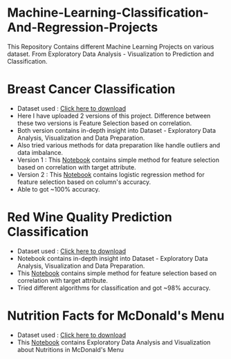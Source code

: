 # Machine-Learning-Classification-And-Regression-Projects
This Repository Contains different Machine Learning Projects on various dataset. From Exploratory Data Analysis - Visualization to Prediction and Classification.

# Breast Cancer Classification

* Dataset used : [Click here to download](https://www.kaggle.com/uciml/breast-cancer-wisconsin-data)
* Here I have uploaded 2 versions of this project. Difference between these two versions is Feature Selection based on correlation.
* Both version contains in-depth insight into Dataset - Exploratory Data Analysis, Visualization and Data Preparation.
* Also tried various methods for data preparation like handle outliers and data imbalance.
* Version 1 : This [Notebook](https://github.com/rkshiyaniya/Machine-Learning-Classification-And-Regression-Projects/blob/main/Breast%20Cancer%20Classification%201.ipynb) contains simple method for feature selection based on correlation with target attribute.
* Version 2 : This [Notebook](https://github.com/rkshiyaniya/Machine-Learning-Classification-And-Regression-Projects/blob/main/Breast%20Cancer%20Classification%202.ipynb) contains logistic regression method for feature selection based on column's accuracy.
* Able to got ~100% accuracy.

# Red Wine Quality Prediction Classification

* Dataset used : [Click here to download](https://www.kaggle.com/uciml/red-wine-quality-cortez-et-al-2009)
* Notebook contains in-depth insight into Dataset - Exploratory Data Analysis, Visualization and Data Preparation.
* This [Notebook](https://github.com/rkshiyaniya/Machine-Learning-Classification-And-Regression-Projects/blob/main/Red%20Wine%20Quality.ipynb) contains simple method for feature selection based on correlation with target attribute.
* Tried different algorithms for classification and got ~98% accuracy.

# Nutrition Facts for McDonald's Menu

* Dataset used : [Click here to download](https://www.kaggle.com/mcdonalds/nutrition-facts)
* This [Notebook](https://github.com/rkshiyaniya/Machine-Learning-Classification-And-Regression-Projects/blob/main/Red%20Wine%20Quality.ipynb) contains Exploratory Data Analysis and Visualization about Nutritions in McDonald's Menu

